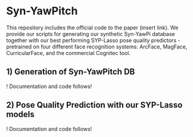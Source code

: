 # Syn-YawPitch

This repository includes the official code to the paper (insert link). We provide our scripts for generating our synthetic Syn-YawPi database together with our best performing SYP-Lasso pose quality predictors - pretrained on four different face recognition systems: ArcFace, MagFace, CurricularFace, and the commercial Cognitec tool.


## 1) Generation of Syn-YawPitch DB

! Documentation and code follows! 


## 2) Pose Quality Prediction with our SYP-Lasso models

! Documentation and code follows!

